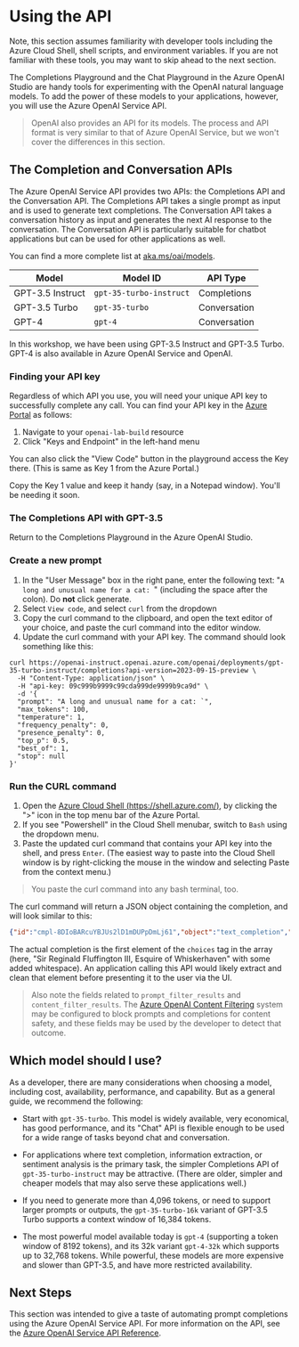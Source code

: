 # Using the API

Note, this section assumes familiarity with developer tools including the Azure Cloud Shell, shell scripts, and environment variables. If you are not familiar with these tools, you may want to skip ahead to the next section.

The Completions Playground and the Chat Playground in the Azure OpenAI Studio are handy tools for experimenting with the OpenAI natural language models. To add the power of these models to your applications, however, you will use the Azure OpenAI Service API.

> OpenAI also provides an API for its models. The process and API format is very similar to that of Azure OpenAI Service, but we won't cover the differences in this section.

## The Completion and Conversation APIs

The Azure OpenAI Service API provides two APIs: the Completions API and the Conversation API. The Completions API takes a single prompt as input and is used to generate text completions. The Conversation API takes a conversation history as input and generates the next AI response to the conversation. The Conversation API is particularly suitable for chatbot applications but can be used for other applications as well.

You can find a more complete list at [aka.ms/oai/models](https://aka.ms/oai/models).

| Model | Model ID | API Type |
| ----| --------------- | --------------- |
| GPT-3.5 Instruct | `gpt-35-turbo-instruct` | Completions |
| GPT-3.5 Turbo | `gpt-35-turbo` | Conversation |
| GPT-4 | `gpt-4` | Conversation |

In this workshop, we have been using GPT-3.5 Instruct and GPT-3.5 Turbo. GPT-4 is also available in Azure OpenAI Service and OpenAI.

### Finding your API key

Regardless of which API you use, you will need your unique API key to successfully complete any call. You can find your API key in the [Azure Portal](https://portal.azure.com) as follows:

1. Navigate to your `openai-lab-build` resource
2. Click "Keys and Endpoint" in the left-hand menu

You can also click the "View Code" button in the playground access the Key there. (This is same as Key 1 from the Azure Portal.)

Copy the Key 1 value and keep it handy (say, in a Notepad window). You'll be needing it soon.

### The Completions API with GPT-3.5

Return to the Completions Playground in the Azure OpenAI Studio.

### Create a new prompt

1. In the "User Message" box in the right pane, enter the following text: "`A long and unusual name for a cat: `" (including the space after the colon). Do **not** click generate.
2. Select `View code`, and select `curl` from the dropdown
3. Copy the curl command to the clipboard, and open the text editor of your choice, and paste the curl command into the editor window.
4. Update the curl command with your API key. The command should look something like this:

```
curl https://openai-instruct.openai.azure.com/openai/deployments/gpt-35-turbo-instruct/completions?api-version=2023-09-15-preview \
  -H "Content-Type: application/json" \
  -H "api-key: 09c999b9999c99cda999de9999b9ca9d" \
  -d '{
  "prompt": "A long and unusual name for a cat: `",
  "max_tokens": 100,
  "temperature": 1,
  "frequency_penalty": 0,
  "presence_penalty": 0,
  "top_p": 0.5,
  "best_of": 1,
  "stop": null
}'
```
### Run the CURL command

1. Open the [Azure Cloud Shell (https://shell.azure.com/)](https://shell.azure.com/), by clicking the ">" icon in the top menu bar of the Azure Portal.
2. If you see "Powershell" in the Cloud Shell menubar, switch to `Bash` using the dropdown menu.
3. Paste the updated curl command that contains your API key into the shell, and press `Enter`. (The easiest way to paste into the Cloud Shell window is by right-clicking the mouse in the window and selecting Paste from the context menu.)

> You paste the curl command into any bash terminal, too.

The curl command will return a JSON object containing the completion, and  will look similar to this:

```json
{"id":"cmpl-8DIoBARcuYBJUs2lD1mDUPpDmLj61","object":"text_completion","created":1698181255,"model":"gpt-35-turbo-instruct","prompt_filter_results":[{"prompt_index":0,"content_filter_results":{"hate":{"filtered":false,"severity":"safe"},"self_harm":{"filtered":false,"severity":"safe"},"sexual":{"filtered":false,"severity":"safe"},"violence":{"filtered":false,"severity":"safe"}}}],"choices":[{"text":"\n\n\"Sir Reginald Fluffington III, Esquire of Whiskerhaven\"","index":0,"finish_reason":"stop","logprobs":null,"content_filter_results":{"hate":{"filtered":false,"severity":"safe"},"self_harm":{"filtered":false,"severity":"safe"},"sexual":{"filtered":false,"severity":"safe"},"violence":{"filtered":false,"severity":"safe"}}}],"usage":{"completion_tokens":19,"prompt_tokens":10,"total_tokens":29}}
```

The actual completion is the first element of the `choices` tag in the array (here, "Sir Reginald Fluffington III, Esquire of Whiskerhaven" with some added whitespace). An application calling this API would likely extract and clean that element before presenting it to the user via the UI.

> Also note the fields related to `prompt_filter_results` and `content_filter_results`. The [Azure OpenAI Content Filtering](https://learn.microsoft.com/en-us/azure/ai-services/openai/concepts/content-filter) system may be configured to block prompts and completions for content safety, and these fields may be used by the developer to detect that outcome.

## Which model should I use?

As a developer, there are many considerations when choosing a model, including cost, availability, performance, and capability. But as a general guide, we recommend the following:

* Start with `gpt-35-turbo`. This model is widely available, very economical, has good performance, and its "Chat" API is flexible enough to be used for a wide range of tasks beyond chat and conversation.

* For applications where text completion, information extraction, or sentiment analysis is the primary task, the simpler Completions API of `gpt-35-turbo-instruct` may be attractive. (There are older, simpler and cheaper models that may also serve these applications well.)

* If you need to generate more than 4,096 tokens, or need to support larger prompts or outputs, the `gpt-35-turbo-16k` variant of GPT-3.5 Turbo supports a context window of 16,384 tokens. 

* The most powerful model available today is `gpt-4` (supporting a token window of 8192 tokens), and its 32k variant `gpt-4-32k` which supports up to 32,768 tokens. While powerful, these models are more expensive and slower than GPT-3.5, and have more restricted availability.

## Next Steps

This section was intended to give a taste of automating prompt completions using the Azure OpenAI Service API. For more information on the API, see the [Azure OpenAI Service API Reference](https://learn.microsoft.com/en-us/azure/cognitive-services/openai/reference).

